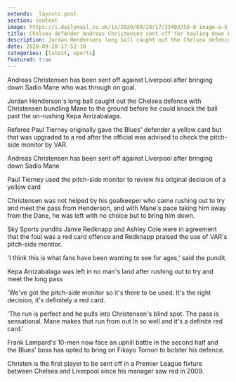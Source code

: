 ```yaml
---
extends: _layouts.post
section: content
image: https://i.dailymail.co.uk/1s/2020/09/20/17/33403758-0-image-a-5_1600619098231.jpg 
title: Chelsea defender Andreas Christensen sent off for hauling down Liverpool forward Sadio Mane 
description: Jordan Hendersons long ball caught out the Chelsea defence with Christensen bundling Mane to the ground before he could knock the ball past the on-rushing Kepa Arrizabalaga. 
date: 2020-09-20-17-52-10 
categories: [latest, sports] 
featured: true 
--- 
```

Andreas Christensen has been sent off against Liverpool after bringing down Sadio Mane who was through on goal.

Jordan Henderson's long ball caught out the Chelsea defence with Christensen bundling Mane to the ground before he could knock the ball past the on-rushing Kepa Arrizabalaga.

Referee Paul Tierney originally gave the Blues' defender a yellow card but that was upgraded to a red after the official was advised to check the pitch-side monitor by VAR.

Andreas Christensen has been sent off against Liverpool after bringing down Sadio Mane

Paul Tierney used the pitch-side monitor to review his original decision of a yellow card

Christensen was not helped by his goalkeeper who came rushing out to try and meet the pass from Henderson, and with Mane's pace taking him away from the Dane, he was left with no choice but to bring him down.

Sky Sports pundits Jamie Redknapp and Ashley Cole were in agreement that the foul was a red card offence and Redknapp praised the use of VAR's pitch-side monitor.

'I think this is what fans have been wanting to see for ages,' said the pundit.

Kepa Arrizabalaga was left in no man's land after rushing out to try and meet the long pass

'We've got the pitch-side monitor so it's there to be used. It's the right decision, it's definitely a red card.

'The run is perfect and he pulls into Christensen's blind spot. The pass is sensational. Mane makes that run from out in so well and it's a definite red card.' 

Frank Lampard's 10-men now face an uphill battle in the second half and the Blues' boss has opted to bring on Fikayo Tomori to bolster his defence.

Christen is the first player to be sent off in a Premier League fixture between Chelsea and Liverpool since his manager saw red in 2009. 

